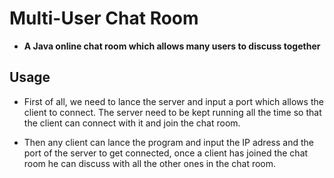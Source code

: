 # Multi-User Chat Room

- **A Java online chat room which allows many users to discuss together**


## Usage

- First of all, we need to lance the server and input a port which allows the client to connect. The server need to be kept running all the time so that the client can connect with it and join the chat room.

- Then any client can lance the program and input the IP adress and the port of the server to get connected, once a client has joined the chat room he can discuss with all the other ones in the chat room.
